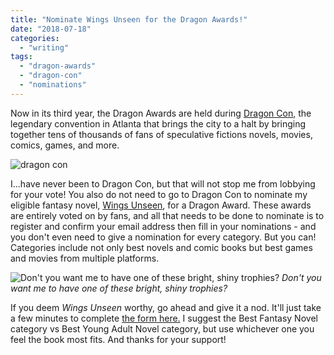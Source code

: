 ```yaml
---
title: "Nominate Wings Unseen for the Dragon Awards!"
date: "2018-07-18"
categories:
  - "writing"
tags:
  - "dragon-awards"
  - "dragon-con"
  - "nominations"
---
```


Now in its third year, the Dragon Awards are held during [Dragon Con](http://dragoncon.org/), the legendary convention in Atlanta that brings the city to a halt by bringing together tens of thousands of fans of speculative fictions novels, movies, comics, games, and more.

![dragon con](https://d2ypg8o05lff0b.cloudfront.net/wp-content/uploads/sites/3/2018/07/dragon-con.png)

I...have never been to Dragon Con, but that will not stop me from lobbying for your vote! You also do not need to go to Dragon Con to nominate my eligible fantasy novel, [Wings Unseen](/creative-works/wings-unseen/), for a Dragon Award. These awards are entirely voted on by fans, and all that needs to be done to nominate is to register and confirm your email address then fill in your nominations - and you don't even need to give a nomination for every category. But you can! Categories include not only best novels and comic books but best games and movies from multiple platforms.

![Don't you want me to have one of these bright, shiny trophies?](https://d2ypg8o05lff0b.cloudfront.net/wp-content/uploads/sites/3/2018/07/Dragon_Award-221x300.jpg) *Don't you want me to have one of these bright, shiny trophies?*

If you deem _Wings Unseen_ worthy, go ahead and give it a nod. It'll just take a few minutes to complete [the form here.](https://buff.ly/2LYr2oQ) I suggest the Best Fantasy Novel category vs Best Young Adult Novel category, but use whichever one you feel the book most fits. And thanks for your support!
